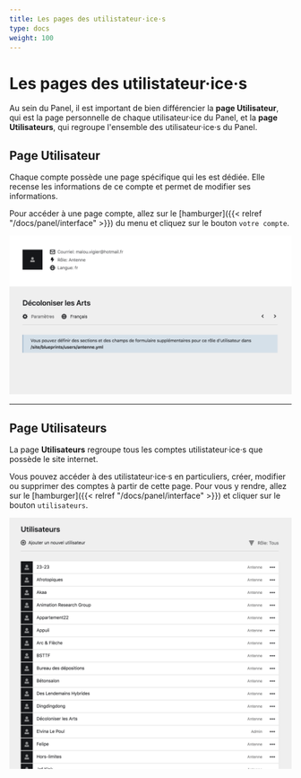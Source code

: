 ```yaml
---
title: Les pages des utilistateur·ice·s
type: docs
weight: 100
---
```


# Les pages des utilistateur·ice·s

Au sein du Panel, il est important de bien différencier la **page Utilisateur**, qui est la page personnelle de chaque utilisateur·ice du Panel, et la **page Utilisateurs**, qui regroupe l'ensemble des utilisateur·ice·s du Panel.

## Page Utilisateur

Chaque compte possède une page spécifique qui les est dédiée. Elle recense les informations de ce compte et permet de modifier ses informations.

Pour accéder à une page compte, allez sur le [hamburger]({{< relref "/docs/panel/interface" >}}) du menu et cliquez sur le bouton ````votre compte````.

![page utilisateur](userpage.png)

****

## Page Utilisateurs

La page **Utilisateurs** regroupe tous les comptes utilistateur·ice·s que possède le site internet.

Vous pouvez accéder à des utilistateur·ice·s en particuliers, créer, modifier ou supprimer des comptes à partir de cette page. Pour vous y rendre, allez sur le [hamburger]({{< relref "/docs/panel/interface" >}}) et cliquer sur le bouton ````utilisateurs````.

![page utilisateurs](userspage.png)
